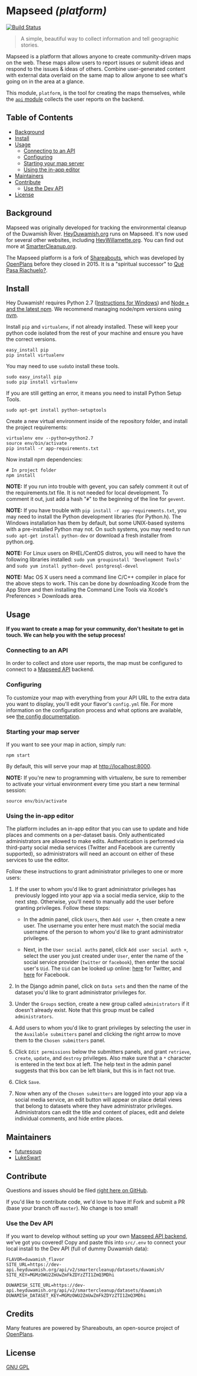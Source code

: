 # Mapseed _(platform)_

[![Build Status](https://secure.travis-ci.org/mapseed/platform.png)](http://travis-ci.org/mapseed/platform)

> A simple, beautiful way to collect information and tell geographic stories.

Mapseed is a platform that allows anyone to create community-driven maps on the web. These maps allow users to report issues or submit ideas and respond to the issues & ideas of others. Combine user-generated content with external data overlaid on the same map to allow anyone to see what's going on in the area at a glance.

This module, `platform`, is the tool for creating the maps themselves, while the [`api` module](https://github.com/mapseed/api) collects the user reports on the backend.

## Table of Contents

- [Background](#background)
- [Install](#install)
- [Usage](#usage)
  - [Connecting to an API](#connecting-to-an-api)
  - [Configuring](#configuring)
  - [Starting your map server](#starting-your-map-server)
  - [Using the in-app editor](#using-the-in-app-editor)
- [Maintainers](#maintainers)
- [Contribute](#contribute)
  - [Use the Dev API](#use-the-dev-api)
- [License](#license)

## Background

Mapseed was originally developed for tracking the environmental cleanup of the Duwamish River. [HeyDuwamish.org](http://heyduwamish.org) runs on Mapseed. It's now used for several other websites, including [HeyWillamette.org](http://heywillamette.org). You can find out more at [SmarterCleanup.org](http://smartercleanup.org).

The Mapseed platform is a fork of [Shareabouts](https://github.com/openplans/shareabouts), which was developed by [OpenPlans](http://openplans.org/) before they closed in 2015. It is a "spiritual successor" to [Qué Pasa Riachuelo?](https://github.com/garagelab/qpr2).

## Install

Hey Duwamish! requires Python 2.7 ([Instructions for Windows](/doc/WINDOWS_SETUP.md)) and [Node + and the latest npm](https://nodejs.org/en/download/package-manager/). We recommend managing node/npm versions using [nvm](https://github.com/creationix/nvm).

Install `pip` and `virtualenv`, if not already installed. These will keep your python code isolated from the rest of your machine and ensure you have the correct versions.

```
easy_install pip
pip install virtualenv
```
You may need to use `sudo`to install these tools.

```
sudo easy_install pip
sudo pip install virtualenv
```
If you are still getting an error, it means you need to install Python Setup Tools.
```
sudo apt-get install python-setuptools
```

Create a new virtual environment inside of the repository folder, and install the project requirements:

```
virtualenv env --python=python2.7
source env/bin/activate
pip install -r app-requirements.txt
```

Now install npm dependencies:

```
# In project folder
npm install
```

**NOTE:** If you run into trouble with gevent, you can safely comment it out of the requirements.txt file. It is not needed for local development. To comment it out, just add a hash "`#`" to the beginning of the line for `gevent`.

**NOTE:** If you have trouble with `pip install -r app-requirements.txt`, you may need to install the Python development libraries (for Python.h). The Windows installation has them by default, but some UNIX-based systems with a pre-installed Python may not. On such systems, you may need to run `sudo apt-get install python-dev` or download a fresh installer from python.org.

**NOTE:** For Linux users on RHEL/CentOS distros, you will need to have the following libraries installed: `sudo yum groupinstall 'Development Tools'` and `sudo yum install python-devel postgresql-devel`

**NOTE:** Mac OS X users need a command line C/C++ compiler in place for the above steps to work. This can be done by downloading Xcode from the App Store and then installing the Command Line Tools via Xcode's Preferences > Downloads area.

## Usage

**If you want to create a map for your community, don't hesitate to get in touch. We can help you with the setup process!**

### Connecting to an API

In order to collect and store user reports, the map must be configured to connect to a [Mapseed API](https://github.com/mapseed/api) backend.

### Configuring

To customize your map with everything from your API URL to the extra data you want to display, you'll edit your flavor's `config.yml` file. For more information on the configuration process and what options are available, see [the config documentation](https://github.com/mapseed/platform/blob/master/doc/CONFIG.md).

### Starting your map server

If you want to see your map in action, simply run:

```
npm start
```

By default, this will serve your map at [http://localhost:8000](http://localhost:8000).

**NOTE:** If you're new to programming with virtualenv, be sure to remember to activate your virtual environment every time you start a new terminal session:

```
source env/bin/activate
```

### Using the in-app editor

The platform includes an in-app editor that you can use to update and hide places and comments on a per-dataset basis. Only authenticated administrators are allowed to make edits. Authentication is performed via third-party social media services (Twitter and Facebook are currently supported), so administrators will need an account on either of these services to use the editor.

Follow these instructions to grant administrator privileges to one or more users:

1. If the user to whom you'd like to grant administrator privileges has previously logged into your app via a social media service, skip to the next step. Otherwise, you'll need to manually add the user before granting privileges. Follow these steps:

    * In the admin panel, click `Users`, then `Add user +`, then create a new user. The username you enter here must match the social media username of the person to whom you'd like to grant administrator privileges. 

    * Next, in the `User social auths` panel, click `Add user social auth +`, select the user you just created under `User`, enter the name of the social service provider (`twitter` or `facebook`), then enter the social user's `Uid`. The `Uid` can be looked up online: [here](https://tweeterid.com/) for Twitter, and [here](https://lookup-id.com/) for Facebook.

2. In the Django admin panel, click on `Data sets` and then the name of the dataset you'd like to grant administrator privileges for.

3. Under the `Groups` section, create a new group called `administrators` if it doesn't already exist. Note that this group must be called `administrators`.

4. Add users to whom you'd like to grant privileges by selecting the user in the `Available submitters` panel and clicking the right arrow to move them to the `Chosen submitters` panel. 

5. Click `Edit permissions` below the submitters panels, and grant `retrieve`, `create`, `update`, and `destroy` privileges. Also make sure that a `*` character is entered in the text box at left. The help text in the admin panel suggests that this box can be left blank, but this is in fact not true.

6. Click `Save`.

7. Now when any of the `Chosen submitters` are logged into your app via a social media service, an edit button will appear on place detail views that belong to datasets where they have administrator privileges. Administrators can edit the title and content of places, edit and delete individual comments, and hide entire places.


## Maintainers

- [futuresoup](https://github.com/futuresoup)
- [LukeSwart](https://github.com/LukeSwart)

## Contribute

Questions and issues should be filed [right here on GitHub](https://github.com/mapseed/platform/issues).

If you'd like to contribute code, we'd love to have it! Fork and submit a PR (base your branch off `master`). No change is too small!

### Use the Dev API

If you want to develop without setting up your own [Mapseed API backend](https://github.com/mapseed/api), we've got you covered! Copy and paste this into `src/.env` to connect your local install to the Dev API (full of dummy Duwamish data):

```
FLAVOR=duwamish_flavor
SITE_URL=https://dev-api.heyduwamish.org/api/v2/smartercleanup/datasets/duwamish/
SITE_KEY=MGMzOWU2ZmUwZmFkZDYzZTI1ZmQ3MDhi

DUWAMISH_SITE_URL=https://dev-api.heyduwamish.org/api/v2/smartercleanup/datasets/duwamish
DUWAMISH_DATASET_KEY=MGMzOWU2ZmUwZmFkZDYzZTI1ZmQ3MDhi
```

Credits
-------------
Many features are powered by Shareabouts, an open-source project of [OpenPlans](http://openplans.org).


## License

[GNU GPL](https://github.com/mapseed/platform/blob/master/LICENSE.txt)
